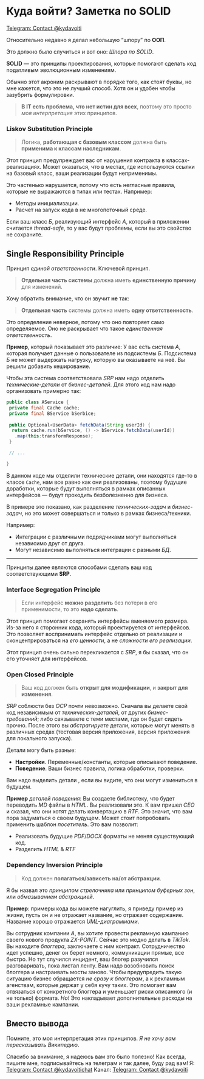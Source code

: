 # Куда войти? Заметка по SOLID
[Telegram: Contact @kydavoiti](https://t.me/kydavoiti/105)

Относительно недавно я делал небольшую “шпору” по **ООП**.

Это должно было случиться и вот оно: *Шпора по SOLID*. 

**SOLID** — это принципы проектирования, которые помогают сделать код податливым эволюционным изменениям. 

Обычно этот акроним раскрывают в порядке того, как стоят буквы, но мне кажется, что это не лучший способ. Хотя он и удобен чтобы зазубрить формулировки. 

> **В IT есть проблема, что нет истин для всех**, поэтому это просто *моя интерпретация* этих принципов.  

### Liskov Substitution Principle

> Логика, **работающая с базовым классом** должна быть **применима к классам наследникам**.   

Этот принцип предупреждает вас от нарушения контракта в классах-реализациях. Может оказаться, что в местах, где используются ссылки на базовый класс, ваши реализации будут неприменимы.

Это частенько нарушается, потому что есть негласные правила, которые не выражаются в типах или тестах. Например: 
- Методы инициализации. 
- Расчет на запуск кода в не многопоточный среде.

Если ваш класс *Б*, реализующий  интерфейс *А*, который в приложении считается *thread-safe*, то у вас будут проблемы, если вы это свойство не сохраните.

## Single Responsibility Principle
Принцип *единой ответственности*. Ключевой принцип. 

> **Отдельная часть системы** должна иметь **единственную причину** для изменений.  

Хочу обратить внимание, что он звучит **не** так: 

> **Отдельная часть** системы должна иметь **одну ответственность**.    

Это определение неверное, потому что оно повторяет само определяемое. Оно не раскрывает что такое *единственная ответственность*.

**Пример**, который показывает это различие:  У вас есть система *А*, которая получает данные о пользователе из подсистемы *Б*. Подсистема *Б* не может выдержать нагрузку, которую вы оказываете на неё. Вы решили добавить кеширование.

Чтобы эта система соответствовала *SRP* нам надо отделить *технические-детали* от *бизнес-деталей*. Для этого код нам надо организовать примерно так: 
```java
public class AService {
 private final Cache cache;
 private final BService bSerbice;
 
 public Optional<UserData> fetchData(String userId) {
  return cache.run(bService, () -> bService.fetchData(userId))
   .map(this:transformResponse);
 }

 // ...

}
```

В данном коде мы отделили технические детали, они находятся где-то в классе `Cache`, нам все равно как они реализованы, поэтому будущие доработки, которые будут выполняться в рамках описанных интерфейсов — будут проходить безболезненно для бизнеса. 

В примере это показано, как разделение *технических-задач* и *бизнес-задач*, но это может совершаться и только в рамках бизнеса/техники. 

Например: 
- Интеграции с различными подрядчиками могут выполняться независимо друг от друга. 
- Могут независимо выполняться интеграции с разными *БД*. 

- - - -

 Принципы далее являются способами сделать ваш код соответствующими **SRP**. 

### Interface Segregation Principle

> Если интерфейс **можно разделить** без потери в его применимости, то это **надо сделать**.  

Этот принцип помогает сохранять интерфейсы вменяемого размера. Из-за него я сторонник кода, который проектируется от интерфейсов. Это позволяет воспринимать интерфейс отдельно от реализации и сконцентрироваться на *его ценности*, а не *сложности его реализации*. 

Этот принцип очень сильно перекликается с *SRP*, я бы сказал, что он его уточняет для интерфейсов. 

### Open Closed Principle

> Ваш код должен быть **открыт для модификации**, и **закрыт для изменения**.  

*SRP* соблюсти без *OCP* почти невозможно. Сначала вы делаете свой код независимым от *технических-деталей*, от других *бизнес-требований*; либо связываете с теми местами, где он будет сидеть прочно. После этого вы *абстрагируете* детали, которые могут менять в различных средах (тестовая версия приложения, версия приложения для локального запуска). 

Детали могу быть разные: 
- **Настройки**. Переменные/константы, которые описывают поведение. 
- **Поведение**. Ваши бизнес правила, логика обработки, проверки. 

Вам надо выделить детали , если вы видите, что они могут измениться в будущем. 
 
**Пример** *деталей поведения*: Вы создаете библиотеку, что будет переводить *MD* файлы в *HTML*. Вы реализовали это. К вам пришел *CEO* и сказал, что они хотят делать конвертацию в *RTF*. Это значит, что вам пора задуматься о своем будущем. Может стоит попробовать применить шаблон *посетитель*. Это вам позволит: 
- Реализовать будущие *PDF*/*DOCX* форматы не меняя существующий код. 
- Разделить *HTML* & *RTF*

### Dependency Inversion Principle

> Код должен **полагаться/зависеть на/от абстракции**.   

Я бы назвал это *принципом стрелочника* или *принципом буферных зон*, или *обмазыванием абстракцией*.

**Пример**: примеры кода вы можете нагуглить, я приведу пример из жизни, пусть он и не отражает название, но отражает содержание. Название хорошо отражается *UML-диаграммами*. 

Вы сотрудник компании *A*, вы хотите провести рекламную кампанию своего нового продукта *ZX-POINT*. Сейчас это модно делать в *TikTok*. Вы находите *блоггера*, заключаете с ним контракт.  Сотрудничество идет успешно, денег он берет немного, коммуникации прямые, все быстро. Но тут случился инцидент, ваш блогер разучился разговаривать, пока листал ленту. Вам надо возобновить поиск блоггера и настраивать мосты заново. 
Чтобы предупредить такую ситуацию бизнес обращается *не сразу к блоггерам*, а к рекламным агенствам, которые держат у себя  кучу таких. Это помогает вам отвязаться от конкретного блоггера и уменьшает риски описанного (и не только) формата. *Но!* Это накладывает дополнительные расходы на ваши рекламные кампании.

## Вместо вывода
Помните, это моя интерпретация этих принципов. *Я не хочу вам пересказывать Википедию*.

Спасибо за внимание, я надеюсь вам это было полезно! Как всегда, пишите мне, подписывайтесь на телеграм и так далее, буду рад вам!
Я: [Telegram: Contact @kydavoitichat](https://t.me/kydavoitichat)
Канал: [Telegram: Contact @kydavoiti](https://t.me/kydavoiti/43)
